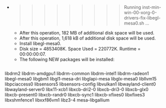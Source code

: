 * >>>>>>>>> Running inst-min-win-00-xorg-0-drivers-fix-libegl-mesa0.sh ...
  * After this operation, 182 MB of additional disk space will be used.
  * After this operation, 1,618 kB of additional disk space will be used.
  * Install libegl-mesa0.
  * Disk size = 4853408K. Space Used = 220772K. Runtime = 00:00:00:07.
  * The following NEW packages will be installed:
  ```bash
libdrm2 libdrm-amdgpu1 libdrm-common libdrm-intel1 libdrm-radeon1
libegl-mesa0 libgbm1 libgl1-mesa-dri libglapi-mesa libglx-mesa0
libllvm15 libpciaccess0 libsensors5 libsensors-config libvulkan1
libwayland-client0 libwayland-server0 libx11-xcb1 libxcb-dri2-0 libxcb-dri3-0
libxcb-glx0 libxcb-present0 libxcb-randr0 libxcb-sync1 libxcb-xfixes0
libxfixes3 libxshmfence1 libxxf86vm1 libz3-4 mesa-libgallium
  ```
